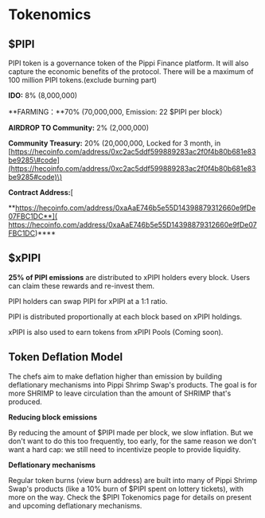 # Tokenomics

## **$PIPI**

PIPI token is a governance token of the Pippi Finance platform. It will also capture the economic benefits of the protocol. There will be a maximum of 100 million PIPI tokens.(exclude burning part)

**IDO:** 8% \(8,000,000\) 

**FARMING：**70% \(70,000,000, Emission: 22 $PIPI per block）

**AIRDROP TO Community:** 2% \(2,000,000\)

**Community Treasury:** 20% \(20,000,000, Locked for 3 month, in [https://hecoinfo.com/address/0xc2ac5ddf599889283ac2f0f4b80b681e83be9285\#code](https://hecoinfo.com/address/0xc2ac5ddf599889283ac2f0f4b80b681e83be9285#code)\)

**Contract Address:**[
  
**https://hecoinfo.com/address/0xaAaE746b5e55D14398879312660e9fDe07FBC1DC**](
https://hecoinfo.com/address/0xaAaE746b5e55D14398879312660e9fDe07FBC1DC)\*\*\*\*

## $xPIPI

**25% of PIPI emissions** are distributed to xPIPI holders every block. Users can claim these rewards and re-invest them.

PIPI holders can swap PIPI for xPIPI at a 1:1 ratio.

PIPI is distributed proportionally at each block based on xPIPI holdings.

xPIPI is also used to earn tokens from xPIPI Pools \(Coming soon\).

## **Token Deflation Model**

The chefs aim to make deflation higher than emission by building deflationary mechanisms into Pippi Shrimp Swap's products. The goal is for more SHRIMP to leave circulation than the amount of SHRIMP that's produced.

**Reducing block emissions**

By reducing the amount of $PIPI made per block, we slow inflation. But we don't want to do this too frequently, too early, for the same reason we don't want a hard cap: we still need to incentivize people to provide liquidity.

**Deflationary mechanisms**

Regular token burns \(view burn address\) are built into many of Pippi Shrimp Swap's products \(like a 10% burn of $PIPI spent on lottery tickets\), with more on the way. Check the $PIPI Tokenomics page for details on present and upcoming deflationary mechanisms.

